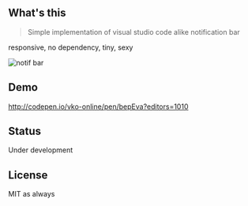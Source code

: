 ## What's this
> Simple implementation of visual studio code alike notification bar

responsive, no dependency, tiny, sexy

![notif bar](https://pbs.twimg.com/media/Ckw7_B6XIAAsT-s.jpg)

## Demo
http://codepen.io/vko-online/pen/bepEva?editors=1010

## Status
Under development

## License
MIT as always

